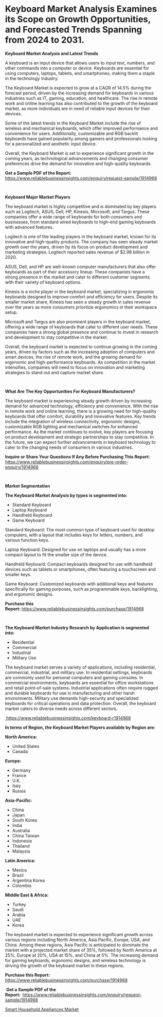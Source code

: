 <p><h1>Keyboard Market Analysis Examines its Scope on Growth Opportunities, and Forecasted Trends Spanning from 2024 to 2031.</h1></p><p><strong>Keyboard Market Analysis and Latest Trends</strong></p>
<p><p>A keyboard is an input device that allows users to input text, numbers, and other commands into a computer or device. Keyboards are essential for using computers, laptops, tablets, and smartphones, making them a staple in the technology industry.</p><p>The Keyboard Market is expected to grow at a CAGR of 14.5% during the forecast period, driven by the increasing demand for keyboards in various industries such as IT, gaming, education, and healthcare. The rise in remote work and online learning has also contributed to the growth of the keyboard market, as more individuals are in need of reliable input devices for their devices.</p><p>Some of the latest trends in the Keyboard Market include the rise of wireless and mechanical keyboards, which offer improved performance and convenience for users. Additionally, customizable and RGB backlit keyboards have gained popularity among gamers and professionals looking for a personalized and aesthetic input device.</p><p>Overall, the Keyboard Market is set to experience significant growth in the coming years, as technological advancements and changing consumer preferences drive the demand for innovative and high-quality keyboards.</p></p>
<p><strong>Get a Sample PDF of the Report:&nbsp;</strong> <a href="https://www.reliablebusinessinsights.com/enquiry/request-sample/1914968">https://www.reliablebusinessinsights.com/enquiry/request-sample/1914968</a></p>
<p>&nbsp;</p>
<p><strong>Keyboard Major Market Players</strong></p>
<p><p>The keyboard market is highly competitive and is dominated by key players such as Logitech, ASUS, Dell, HP, Kinesis, Microsoft, and Targus. These companies offer a wide range of keyboards for both consumers and businesses, from standard wired keyboards to high-end gaming keyboards with advanced features.</p><p>Logitech is one of the leading players in the keyboard market, known for its innovative and high-quality products. The company has seen steady market growth over the years, driven by its focus on product development and marketing strategies. Logitech reported sales revenue of $2.98 billion in 2020.</p><p>ASUS, Dell, and HP are well-known computer manufacturers that also offer keyboards as part of their accessory lineup. These companies have a strong presence in the market and cater to different customer segments with their variety of keyboard options.</p><p>Kinesis is a niche player in the keyboard market, specializing in ergonomic keyboards designed to improve comfort and efficiency for users. Despite its smaller market share, Kinesis has seen a steady growth in sales revenue over the years as more consumers prioritize ergonomics in their workspace setup.</p><p>Microsoft and Targus are also prominent players in the keyboard market, offering a wide range of keyboards that cater to different user needs. These companies have a strong global presence and continue to invest in research and development to stay competitive in the market.</p><p>Overall, the keyboard market is expected to continue growing in the coming years, driven by factors such as the increasing adoption of computers and smart devices, the rise of remote work, and the growing demand for ergonomic and high-performance keyboards. As competition in the market intensifies, companies will need to focus on innovation and marketing strategies to stand out and capture market share.</p></p>
<p>&nbsp;</p>
<p><strong>What Are The Key Opportunities For Keyboard Manufacturers?</strong></p>
<p><p>The keyboard market is experiencing steady growth driven by increasing demand for advanced technology, efficiency and convenience. With the rise in remote work and online learning, there is a growing need for high-quality keyboards that offer comfort, durability and innovative features. Key trends include the integration of wireless connectivity, ergonomic designs, customizable RGB lighting and mechanical switches for enhanced performance. As the market continues to evolve, key players are focusing on product development and strategic partnerships to stay competitive. In the future, we can expect further advancements in keyboard technology to cater to the changing needs of consumers in various industries.</p></p>
<p><strong>Inquire or Share Your Questions If Any Before Purchasing This Report:</strong> <a href="https://www.reliablebusinessinsights.com/enquiry/pre-order-enquiry/1914968">https://www.reliablebusinessinsights.com/enquiry/pre-order-enquiry/1914968</a></p>
<p>&nbsp;</p>
<p><strong>Market Segmentation</strong></p>
<p><strong>The Keyboard Market Analysis by types is segmented into:</strong></p>
<p><ul><li>Standard Keyboard</li><li>Laptop Keyboard</li><li>Handheld Keyboard</li><li>Game Keyboard</li></ul></p>
<p><p>Standard Keyboard: The most common type of keyboard used for desktop computers, with a layout that includes keys for letters, numbers, and various function keys.</p><p>Laptop Keyboard: Designed for use on laptops and usually has a more compact layout to fit the smaller size of the device.</p><p>Handheld Keyboard: Compact keyboards designed for use with handheld devices such as tablets or smartphones, often featuring a touchscreen and smaller keys.</p><p>Game Keyboard: Customized keyboards with additional keys and features specifically for gaming purposes, such as programmable keys, backlighting, and ergonomic designs.</p></p>
<p><strong>Purchase this Report:&nbsp;</strong><a href="https://www.reliablebusinessinsights.com/purchase/1914968">https://www.reliablebusinessinsights.com/purchase/1914968</a></p>
<p>&nbsp;</p>
<p><strong>The Keyboard Market Industry Research by Application is segmented into:</strong></p>
<p><ul><li>Residential</li><li>Commercial</li><li>Industrial</li><li>Military Use</li></ul></p>
<p><p>The keyboard market serves a variety of applications, including residential, commercial, industrial, and military use. In residential settings, keyboards are commonly used for personal computers and gaming consoles. In commercial environments, keyboards are essential for office workstations and retail point-of-sale systems. Industrial applications often require rugged and durable keyboards for use in manufacturing and other harsh environments. Military use demands high-security and specialized keyboards for critical operations and data protection. Overall, the keyboard market caters to diverse needs across different sectors.</p></p>
<p><a href="https://www.reliablebusinessinsights.com/keyboard-r1914968">&nbsp;https://www.reliablebusinessinsights.com/keyboard-r1914968</a></p>
<p><strong>In terms of Region, the Keyboard Market Players available by Region are:</strong></p>
<p>
    <p> <strong> North America: </strong>
        <ul>
            <li>United States</li>
            <li>Canada</li>
        </ul>
        </p> 
    <p> <strong> Europe: </strong>
        <ul>
            <li>Germany</li>
            <li>France</li>
            <li>U.K.</li>
            <li>Italy</li>
            <li>Russia</li>
        </ul>
        </p> 
    <p> <strong> Asia-Pacific: </strong>
        <ul>
            <li>China</li>
            <li>Japan</li>
            <li>South Korea</li>
            <li>India</li>
            <li>Australia</li>
            <li>China Taiwan</li>
            <li>Indonesia</li>
            <li>Thailand</li>
            <li>Malaysia</li>
        </ul>
        </p> 
    <p> <strong> Latin America: </strong>
        <ul>
            <li>Mexico</li>
            <li>Brazil</li>
            <li>Argentina Korea</li>
            <li>Colombia</li>
        </ul>
        </p> 
    <p> <strong> Middle East & Africa: </strong>
        <ul>
            <li>Turkey</li>
            <li>Saudi</li>
            <li>Arabia</li>
            <li>UAE</li>
            <li>Korea</li>
        </ul>
    </p>
    </p>
<p><p>The keyboard market is expected to experience significant growth across various regions including North America, Asia Pacific, Europe, USA, and China. Among these regions, Asia Pacific is anticipated to dominate the market with a projected market share of 35%, followed by North America at 25%, Europe at 20%, USA at 15%, and China at 5%. The increasing demand for gaming keyboards, ergonomic designs, and wireless technology is driving the growth of the keyboard market in these regions.</p></p>
<p><strong>Purchase this Report: </strong><a href="https://www.reliablebusinessinsights.com/purchase/1914968">https://www.reliablebusinessinsights.com/purchase/1914968</a></p>
<p>&nbsp;<strong>Get a Sample PDF of the Report:&nbsp;&nbsp;</strong><a href="https://www.reliablebusinessinsights.com/enquiry/request-sample/1914968">https://www.reliablebusinessinsights.com/enquiry/request-sample/1914968</a></p>
<p><strong></strong></p>
<p><p><a href="https://github.com/IzaiahBartell/Market-Research-Report-List-1/blob/main/smart-household-appliances-market.md">Smart Household Appliances Market</a></p></p>